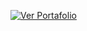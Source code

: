 [![Ver Portafolio](https://img.shields.io/badge/📄-Ver%20Portafolio-blue)](https://github.com/TU_USUARIO/Proyecto_spam/blob/main/portafolio_proyecto_spam.pdf)
